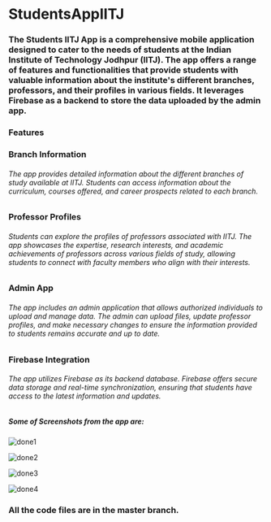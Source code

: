 # StudentsAppIITJ
### The Students IITJ App is a comprehensive mobile application designed to cater to the needs of students at the Indian Institute of Technology Jodhpur (IITJ). The app offers a range of features and functionalities that provide students with valuable information about the institute's different branches, professors, and their profiles in various fields. It leverages Firebase as a backend to store the data uploaded by the admin app.

### Features
### Branch Information
###### The app provides detailed information about the different branches of study available at IITJ. Students can access information about the curriculum, courses offered, and career prospects related to each branch.

### Professor Profiles
###### Students can explore the profiles of professors associated with IITJ. The app showcases the expertise, research interests, and academic achievements of professors across various fields of study, allowing students to connect with faculty members who align with their interests.

### Admin App
###### The app includes an admin application that allows authorized individuals to upload and manage data. The admin can upload files, update professor profiles, and make necessary changes to ensure the information provided to students remains accurate and up to date.

### Firebase Integration
###### The app utilizes Firebase as its backend database. Firebase offers secure data storage and real-time synchronization, ensuring that students have access to the latest information and updates.

##### Some of Screenshots from the app are:
![done1](https://github.com/testgithubtiwari/StudentsAppIITJ/assets/111584498/a122edd6-d81e-41b8-a6a0-e5d7faed1afd)

![done2](https://github.com/testgithubtiwari/StudentsAppIITJ/assets/111584498/336f6f59-909d-4156-99ca-cf7a225d2cda)

![done3](https://github.com/testgithubtiwari/StudentsAppIITJ/assets/111584498/be8d3d01-3dcd-42c8-a6cf-4f181f342842)

![done4](https://github.com/testgithubtiwari/StudentsAppIITJ/assets/111584498/551acd91-3d5a-4770-9bb4-1ed6832f8f64)


### All the code files are in the master branch.
